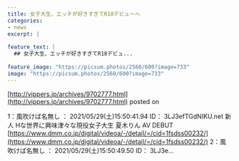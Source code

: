 ```yaml
---
title: 女子大生、エッチが好きすぎてR18デビューへ
categories:
- news
excerpt: |
  
feature_text: |
  ## 女子大生、エッチが好きすぎてR18デビュ...
  
feature_image: "https://picsum.photos/2560/600?image=733"
image: "https://picsum.photos/2560/600?image=733"
---
```


[http://vippers.jp/archives/9702777.html](http://vippers.jp/archives/9702777.html)
posted on 

<!--more-->

1：風吹けば名無し ： 2021/05/29(土)15:50:41.94 ID： 3LJ3efTGdNIKU.net 新人 Hな世界に興味津々な現役女子大生 夏木りん AV DEBUT [https://www.dmm.co.jp/digital/videoa/-/detail/=/cid=1fsdss00232/](https://www.dmm.co.jp/digital/videoa/-/detail/=/cid=1fsdss00232/) 2：風吹けば名無し ： 2021/05/29(土)15:50:49.50 ID： 3LJ3e...
